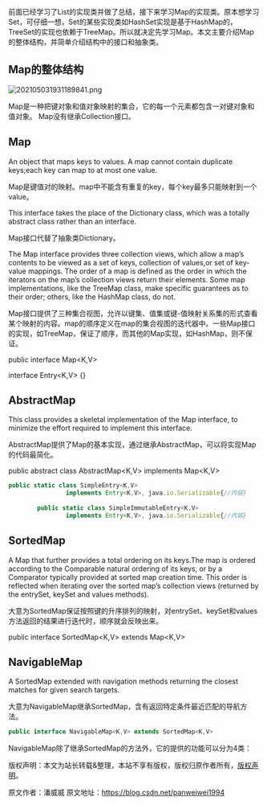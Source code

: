 


前面已经学习了List的实现类并做了总结，接下来学习Map的实现类。原本想学习Set，可仔细一想，Set的某些实现类如HashSet实现是基于HashMap的，TreeSet的实现也依赖于TreeMap。所以就决定先学习Map。本文主要介绍Map的整体结构，并简单介绍结构中的接口和抽象类。

## Map的整体结构

![202105031931189841.png](https://gitee.com/hezhiyuan007/java-study/raw/master/images/JavaBasic4/1425a66a-d6ec-43d3-973d-ea9368cb977b.png)

Map是一种把键对象和值对象映射的集合，它的每一个元素都包含一对键对象和值对象。 Map没有继承Collection接口。

## Map

An object that maps keys to values. A map cannot contain duplicate keys;each key can map to at most one value.

Map是键值对的映射。map中不能含有重复的key，每个key最多只能映射到一个value。

This interface takes the place of the Dictionary class, which was a totally abstract class rather than an interface.

Map接口代替了抽象类Dictionary。

The Map interface provides three collection views, which allow a map’s contents to be viewed as a set of keys, collection of values,or set of key-value mappings. The order of a map is defined as the order in which the iterators on the map’s collection views return their elements. Some map implementations, like the TreeMap class, make specific guarantees as to their order; others, like the HashMap class, do not.

Map接口提供了三种集合视图，允许以键集、值集或键-值映射关系集的形式查看某个映射的内容。map的顺序定义在map的集合视图的迭代器中。一些Map接口的实现，如TreeMap，保证了顺序，而其他的Map实现，如HashMap，则不保证。

public interface Map<K,V>

interface Entry<K,V> {}

## AbstractMap

This class provides a skeletal implementation of the Map interface, to minimize the effort required to implement this interface.

AbstractMap提供了Map的基本实现，通过继承AbstractMap，可以将实现Map的代码最简化。

public abstract class AbstractMap<K,V> implements Map<K,V>


```js 
public static class SimpleEntry<K,V>
                implements Entry<K,V>, java.io.Serializable{//内容}
    
        public static class SimpleImmutableEntry<K,V>
                implements Entry<K,V>, java.io.Serializable{//内容}
```

## SortedMap

A Map that further provides a total ordering on its keys.The map is ordered according to the Comparable natural ordering of its keys, or by a Comparator typically provided at sorted map creation time. This order is reflected when iterating over the sorted map’s collection views (returned by the entrySet, keySet and values methods).

大意为SortedMap保证按照键的升序排列的映射，对entrySet、keySet和values方法返回的结果进行迭代时，顺序就会反映出来。

public interface SortedMap<K,V> extends Map<K,V>

## NavigableMap

A SortedMap extended with navigation methods returning the closest matches for given search targets.

大意为NavigableMap继承SortedMap，含有返回特定条件最近匹配的导航方法。


```js 
public interface NavigableMap<K,V> extends SortedMap<K,V>
```

NavigableMap除了继承SortedMap的方法外，它的提供的功能可以分为4类：

版权声明：本文为站长转载&整理，本站不享有版权，版权归原作者所有，[版权声明](https://gitee.com/hezhiyuan007/java-notes/raw/master/disclaimer.md)。




原文作者：潘威威 原文地址：https://blog.csdn.net/panweiwei1994